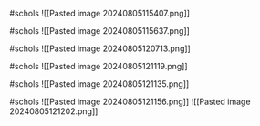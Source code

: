 
#schols 
![[Pasted image 20240805115407.png]]

#schols 
![[Pasted image 20240805115637.png]]

#schols 
![[Pasted image 20240805120713.png]]

#schols 
![[Pasted image 20240805121119.png]]

#schols 
![[Pasted image 20240805121135.png]]

#schols 
![[Pasted image 20240805121156.png]]
![[Pasted image 20240805121202.png]]